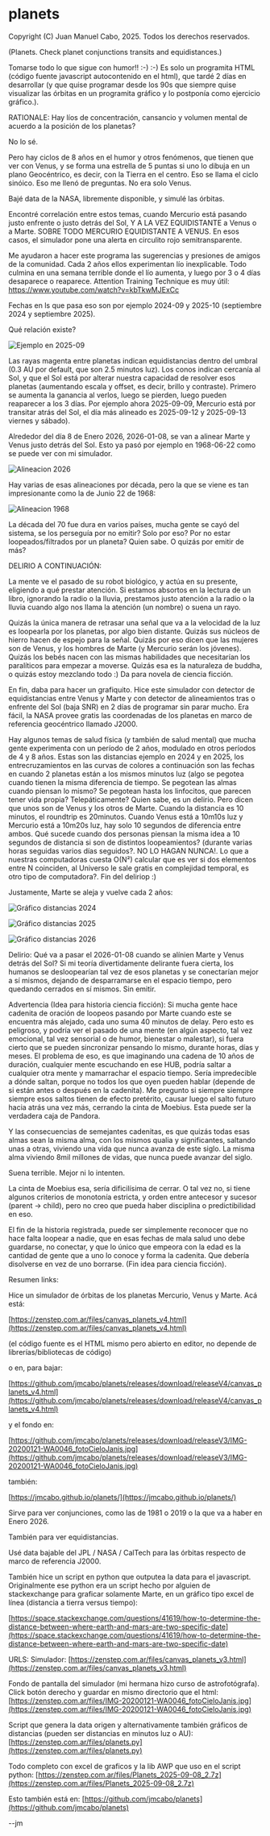 # planets
Copyright (C) Juan Manuel Cabo, 2025. Todos los derechos reservados.

(Planets. Check planet conjunctions transits and equidistances.)

Tomarse todo lo que sigue con humor!! :-) :-) Es solo un programita HTML (código fuente javascript autocontenido en el html), que tardé 2 días en desarrollar (y que quise programar desde los 90s que siempre quise visualizar las órbitas en un programita gráfico y lo postponía como ejercicio gráfico.).

RATIONALE:
Hay líos de concentración, cansancio y volumen mental de acuerdo a la posición de los planetas?

No lo sé.

Pero hay ciclos de 8 años en el humor y otros fenómenos, que tienen que ver con Venus, y se forma una estrella de 5 puntas si uno lo dibuja en un plano Geocéntrico, es decir, con la Tierra en el centro. Eso se llama el ciclo sinóico.
Eso me llenó de preguntas. No era solo Venus.

Bajé data de la NASA, libremente disponible, y simulé las órbitas.

Encontré correlación entre estos temas, cuando Mercurio está pasando justo enfrente o justo detrás del Sol, Y A LA VEZ EQUIDISTANTE a Venus o a Marte. SOBRE TODO MERCURIO EQUIDISTANTE A VENUS. En esos casos, el simulador pone una alerta en circulito rojo semitransparente.

Me ayudaron a hacer este programa las sugerencias y presiones de amigos de la comunidad. Cada 2 años ellos experimentan lío inexplicable. Todo culmina en una semana terrible donde el lío aumenta, y luego por 3 o 4 días desaparece o reaparece. Attention Training Technique es muy útil: https://www.youtube.com/watch?v=kbTkwMJExCc

Fechas en ls que pasa eso son por ejemplo 2024-09 y 2025-10 (septiembre 2024 y septiembre 2025).

Qué relación existe?

![Ejemplo en 2025-09](https://github.com/jmcabo/planets/blob/main/Screenshot_2025-09-09_072914.png)


Las rayas magenta entre planetas indican equidistancias dentro del umbral (0.3 AU por default, que son 2.5 minutos luz).
Los conos indican cercanía al Sol, y que el Sol está por alterar nuestra capacidad de resolver esos planetas (aumentando escala y offset, es decir, brillo y contraste). Primero se aumenta la ganancia al verlos, luego se pierden, luego pueden reaparecer a los 3 días. Por ejemplo ahora 2025-09-09, Mercurio está por transitar atrás del Sol, el día más alineado es 2025-09-12 y 2025-09-13 viernes y sábado).

Alrededor del día 8 de Enero 2026, 2026-01-08, se van a alinear Marte y Venus justo detrás del Sol. Esto ya pasó por ejemplo en 1968-06-22 como se puede ver con mi simulador.

![Alineacion 2026](https://github.com/jmcabo/planets/blob/main/Screenshot_2025-09-09_091324.png)

Hay varias de esas alineaciones por década, pero la que se viene es tan impresionante como la de Junio 22 de 1968:

![Alineacion 1968](https://github.com/jmcabo/planets/blob/main/Screenshot_2025-09-09_091440_1968_June.png)

La década del 70 fue dura en varios países, mucha gente se cayó del sistema, se los perseguía por no emitir? Solo por eso? Por no estar loopeados/filtrados por un planeta? Quien sabe. O quizás por emitir de más?

DELIRIO A CONTINUACIÓN:

La mente ve el pasado de su robot biológico, y actúa en su presente, eligiendo a qué prestar atención. Si estamos absortos en la lectura de un libro, ignorando la radio o la lluvia, prestamos justo atención a la radio o la lluvia cuando algo nos llama la atención (un nombre) o suena un rayo.

Quizás la única manera de retrasar una señal que va a la velocidad de la luz es loopearla por los planetas, por algo bien distante. Quizás sus núcleos de hierro hacen de espejo para la señal. Quizás por eso dicen que las mujeres son de Venus, y los hombres de Marte (y Mercurio serán los jóvenes). Quizás los bebés nacen con las mismas habilidades que necesitarían los paralíticos para empezar a moverse. Quizás esa es la naturaleza de buddha, o quizás estoy mezclando todo :) 
Da para novela de ciencia ficción.

En fin, daba para hacer un grafiquito. Hice este simulador con detector de equidistancias entre Venus y Marte y con detector de alineamientos tras o enfrente del Sol (baja SNR) en 2 días de programar sin parar mucho. Era fácil, la NASA provee gratis las coordenadas de los planetas en marco de referencia geocéntrico llamado J2000.

Hay algunos temas de salud física (y también de salud mental) que mucha gente experimenta con un período de 2 años, modulado en otros períodos de 4 y 8 años. Estas son las distancias ejemplo en 2024 y en 2025, los entrecruzamientos en las curvas de colores a continuación son las fechas en cuando 2 planetas están a los mismos minutos luz (algo se pegotea cuando tienen la misma diferencia de tiempo. Se pegotean las almas cuando piensan lo mismo? Se pegotean hasta los linfocitos, que parecen tener vida propia? Telepáticamente? Quien sabe, es un delirio. Pero dicen que unos son de Venus y los otros de Marte. Cuando la distancia es 10 minutos, el roundtrip es 20minutos. Cuando Venus está a 10m10s luz y Mercurio está a 10m20s luz, hay solo 10 segundos de diferencia entre ambos. Qué sucede cuando dos personas piensan la misma idea a 10 segundos de distancia si son de distintos loopeamientos? (durante varias horas seguidas varios días seguidos?. NO LO HAGAN NUNCA!. Lo que a nuestras computadoras cuesta O(N²) calcular que es ver si dos elementos entre N coinciden, al Universo le sale gratis en complejidad temporal, es otro tipo de computadora?. Fin del deliriop :)

Justamente, Marte se aleja y vuelve cada 2 años:

![Gráfico distancias 2024](https://github.com/jmcabo/planets/blob/main/grafico_planetas_minutos_2024.jpg)

![Gráfico distancias 2025](https://github.com/jmcabo/planets/blob/main/grafico_planetas_minutos_2025.jpg)

![Gráfico distancias 2026](https://github.com/jmcabo/planets/blob/main/grafico_planetas_minutos_2026.jpg)

Delirio:  Qué va a pasar el 2026-01-08 cuando se alínien Marte y Venus detrás del Sol? Si mi teoría divertidamente delirante fuera cierta, los humanos se desloopearían tal vez de esos planetas y se conectarían mejor a sí mismos, dejando de desparramarse en el espacio tiempo, pero quedando cerrados en sí mismos. Sin emitir.

Advertencia (Idea para historia ciencia ficción): Si mucha gente hace cadenita de oración de loopeos pasando por Marte cuando este se encuentra más alejado, cada uno suma 40 minutos de delay. Pero esto es peligroso, y podría ver el pasado de una mente (en algún aspecto, tal vez emocional, tal vez sensorial o de humor, bienestar o malestar), si fuera cierto que se pueden sincronizar pensando lo mismo, durante horas, días y meses. El problema de eso, es que imaginando una cadena de 10 años de duración, cualquier mente escuchando en ese HUB, podría saltar a cualquier otra mente y mamarrachar el espacio tiempo. Sería impredecible a dónde saltan, porque no todos los que oyen pueden hablar (depende de si están antes o después en la cadenita). Me pregunto si siempre siempre siempre esos saltos tienen de efecto pretérito, causar luego el salto futuro hacia atrás una vez más, cerrando la cinta de Moebius.
Esta puede ser la verdadera caja de Pandora.

Y las consecuencias de semejantes cadenitas, es que quizás todas esas almas sean la misma alma, con los mismos qualia y significantes, saltando unas a otras, viviendo una vida que nunca avanza de este siglo. La misma alma viviendo 8mil millones de vidas, que nunca puede avanzar del siglo. 

Suena terrible. Mejor ni lo intenten. 

La cinta de Moebius esa, sería dificilísima de cerrar. O tal vez no, si tiene algunos criterios de monotonía estricta, y orden entre antecesor y sucesor (parent -> child), pero no creo que pueda haber disciplina o predictibilidad en eso.

El fin de la historia registrada, puede ser simplemente reconocer que no hace falta loopear a nadie, que en esas fechas de mala salud uno debe guardarse, no conectar, y que lo único que empeora con la edad es la cantidad de gente que a uno lo conoce y forma la cadenita. Que debería disolverse en vez de uno borrarse. (Fin idea para ciencia ficción).



Resumen links:

Hice un simulador de órbitas de los planetas Mercurio, Venus y Marte. Acá está:

[https://zenstep.com.ar/files/canvas_planets_v4.html](https://zenstep.com.ar/files/canvas_planets_v4.html)

(el código fuente es el HTML mismo pero abierto en editor, no depende de librerías/bibliotecas de código)

o en, para bajar:

[https://github.com/jmcabo/planets/releases/download/releaseV4/canvas_planets_v4.html](https://github.com/jmcabo/planets/releases/download/releaseV4/canvas_planets_v4.html)

y el fondo en:

[https://github.com/jmcabo/planets/releases/download/releaseV3/IMG-20200121-WA0046_fotoCieloJanis.jpg](https://github.com/jmcabo/planets/releases/download/releaseV3/IMG-20200121-WA0046_fotoCieloJanis.jpg)

también:

[https://jmcabo.github.io/planets/](https://jmcabo.github.io/planets/)

Sirve para ver conjunciones, como las de 1981 o 2019 o la que va a haber en Enero 2026.

También para ver equidistancias.

Usé data bajable del JPL / NASA / CalTech para las órbitas respecto de marco de referencia J2000.

También hice un script en python que outputea la data para el javascript. Originalmente ese python era un script hecho por alguien de stackexchange para graficar solamente Marte, en un gráfico tipo excel de línea (distancia a tierra versus tiempo):

[https://space.stackexchange.com/questions/41619/how-to-determine-the-distance-between-where-earth-and-mars-are-two-specific-date](https://space.stackexchange.com/questions/41619/how-to-determine-the-distance-between-where-earth-and-mars-are-two-specific-date)



URLS:
Simulador:
[https://zenstep.com.ar/files/canvas_planets_v3.html](https://zenstep.com.ar/files/canvas_planets_v3.html)


Fondo de pantalla del simulador (mi hermana hizo curso de astrofotógrafa). Click botón derecho y guardar en mismo directorio que el html:
[https://zenstep.com.ar/files/IMG-20200121-WA0046_fotoCieloJanis.jpg](https://zenstep.com.ar/files/IMG-20200121-WA0046_fotoCieloJanis.jpg)


Script que genera la data origen y alternativamente también gráficos de
distancias (pueden ser distancias en minutos luz o AU):
[https://zenstep.com.ar/files/planets.py](https://zenstep.com.ar/files/planets.py)


Todo completo con excel de graficos y la lib AWP que uso en el script python:
[https://zenstep.com.ar/files/Planets_2025-09-08_2.7z](https://zenstep.com.ar/files/Planets_2025-09-08_2.7z)


Esto también está en:
[https://github.com/jmcabo/planets](https://github.com/jmcabo/planets)


--jm

















